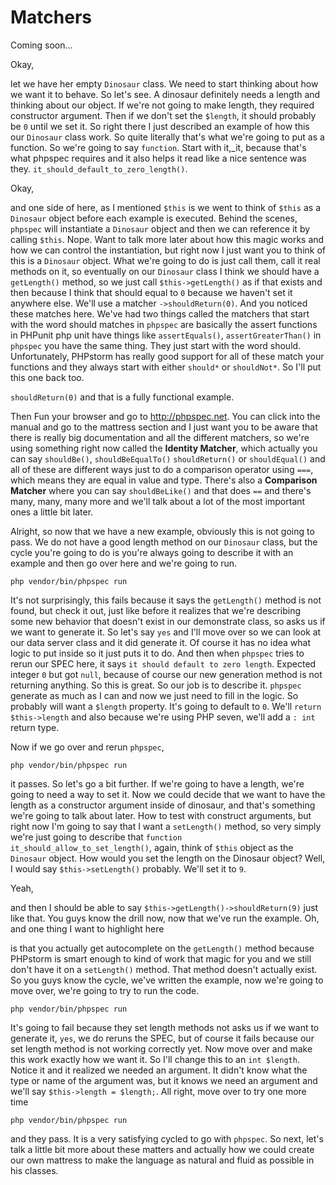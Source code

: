 # Matchers

Coming soon...

Okay,

let we have her empty `Dinosaur` class. We need to start thinking about how we want it
to behave. So let's see. A dinosaur definitely needs a length and thinking about our
object. If we're not going to make length, they required constructor argument. Then
if we don't set the `$length`, it should probably be `0` until we set it. So right
there I just described an example of how this our `Dinosaur` class work. So quite
literally that's what we're going to put as a function. So we're going to say
`function`. Start with it,_it, because that's what phpspec requires and it also
helps it read like a nice sentence was they. `it_should_default_to_zero_length()`.

Okay,

and one side of here, as I mentioned `$this` is we went to think of `$this` as a `Dinosaur`
object before each example is executed. Behind the scenes, `phpspec` will
instantiate a `Dinosaur` object and then we can reference it by calling `$this`. Nope.
Want to talk more later about how this magic works and how we can control the
instantiation, but right now I just want you to think of this is a `Dinosaur` object.
What we're going to do is just call them, call it real methods on it, so eventually
on our `Dinosaur` class I think we should have a `getLength()` method, so we just call
`$this->getLength()` as if that exists and then because I think that should equal
to `0` because we haven't set it anywhere else. We'll use a matcher `->shouldReturn(0)`.
And you noticed these matches here. We've had two things called the matchers
that start with the word should matches in `phpspec` are basically the assert
functions in PHPunit php unit have things like `assertEquals()`, `assertGreaterThan()`
in `phpspec` you have the same thing. They just start with the word should.
Unfortunately, PHPstorm has really good support for all of these match your
functions and they always start with either `should*` or `shouldNot*`. So I'll put this
one back too.

`shouldReturn(0)` and that is a fully functional example.

Then Fun your browser and go to http://phpspec.net. You can click into the manual
and go to the mattress section and I just want you to be aware that there is really
big documentation and all the different matchers, so we're using something right now
called the **Identity Matcher**, which actually you can say `shouldBe()`, `shouldBeEqualTo()`
`shouldReturn()` or `shouldEqual()` and all of these are different ways just to do a
comparison operator using `===`, which means they are equal in value and type.
There's also a **Comparison Matcher** where you can say `shouldBeLike()` and that does `==`
and there's many, many, many more and we'll talk about a lot of the most important
ones a little bit later.

Alright, so now that we have a new example, obviously this is not going to pass. We
do not have a good length method on our `Dinosaur` class, but the cycle you're going to
do is you're always going to describe it with an example and then go over here and
we're going to run.

```terminal-silent
php vendor/bin/phpspec run
```

It's not surprisingly, this fails because it says the `getLength()`
method is not found, but check it out, just like before it realizes that we're
describing some new behavior that doesn't exist in our demonstrate class, so asks us
if we want to generate it. So let's say `yes` and I'll move over so we can look at our
data server class and it did generate it. Of course it has no idea what logic to put
inside so it just puts it to do. And then when `phpspec` tries to rerun our SPEC
here, it says `it should default to zero length`. Expected integer `0` but got `null`,
because of course our new generation method is not returning anything. So this is
great. So our job is to describe it. `phpspec` generate as much as I can and now
we just need to fill in the logic. So probably will want a `$length` property. It's
going to default to `0`. We'll `return $this->length` and also because we're using PHP
seven, we'll add a `: int` return type.

Now if we go over and rerun `phpspec`,

```terminal-silent
php vendor/bin/phpspec run
```

it passes. So let's go a bit further. If
we're going to have a length, we're going to need a way to set it. Now we could
decide that we want to have the length as a constructor argument inside of dinosaur,
and that's something we're going to talk about later. How to test with construct
arguments, but right now I'm going to say that I want a `setLength()` method, so very
simply we're just going to describe that `function it_should_allow_to_set_length()`,
again, think of `$this` object as the `Dinosaur` object. How would you set the length
on the Dinosaur object? Well, I would say `$this->setLength()` probably. We'll set it to
`9`.

Yeah,

and then I should be able to say `$this->getLength()->shouldReturn(9)` just like that.
You guys know the drill now, now that we've run the example. Oh, and one thing I want
to highlight here

is that you actually get autocomplete on the `getLength()` method because PHPstorm
is smart enough to kind of work that magic for you and we still don't have it on a
`setLength()` method. That method doesn't actually exist. So you guys know the cycle,
we've written the example, now we're going to move over, we're going to try to run
the code.

```terminal-silent
php vendor/bin/phpspec run
```

It's going to fail because they set length methods not asks us if we want
to generate it, `yes`, we do reruns the SPEC, but of course it fails because our set
length method is not working correctly yet. Now move over and make this work exactly
how we want it. So I'll change this to an `int $length`. Notice it and it realized we
needed an argument. It didn't know what the type or name of the argument was, but it
knows we need an argument and we'll say `$this->length = $length;`. All right, move over
to try one more time

```terminal-silent
php vendor/bin/phpspec run
```

and they pass. It is a very satisfying cycled to go with `phpspec`. So next, let's
talk a little bit more about these matters and actually how we
could create our own mattress to make the language as natural and fluid as possible
in his classes.
